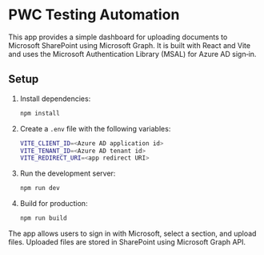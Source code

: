 # PWC Testing Automation

This app provides a simple dashboard for uploading documents to Microsoft SharePoint using Microsoft Graph. It is built with React and Vite and uses the Microsoft Authentication Library (MSAL) for Azure AD sign‑in.

## Setup

1. Install dependencies:
   ```bash
   npm install
   ```
2. Create a `.env` file with the following variables:
   ```bash
   VITE_CLIENT_ID=<Azure AD application id>
   VITE_TENANT_ID=<Azure AD tenant id>
   VITE_REDIRECT_URI=<app redirect URI>
   ```
3. Run the development server:
   ```bash
   npm run dev
   ```
4. Build for production:
   ```bash
   npm run build
   ```

The app allows users to sign in with Microsoft, select a section, and upload files. Uploaded files are stored in SharePoint using Microsoft Graph API.
